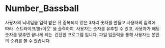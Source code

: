 # Number_Bassball
사용자의 닉네임을 입력 받은 뒤 중복되지 않은 3자리 숫자를 만들고
사용자의 입력에 따라 '스트라이크/볼/아웃' 을 출력하여  사용자는
숫자를 유추할 수 있고, 사용자가 해당 숫자를 맞추면 끝나게 되는 
간단한 프로그램 입니다.
파일 입출력을 통해 사용자는 본인의 순위를 볼 수 있습니다.

